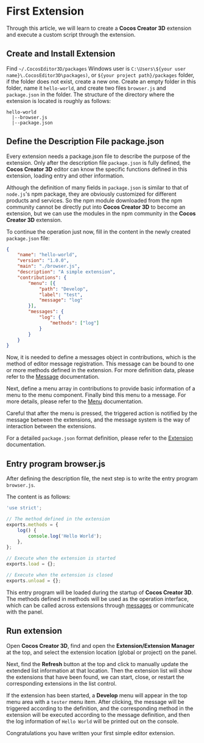 # First Extension

Through this article, we will learn to create a **Cocos Creator 3D** extension and execute a custom script through the extension.

## Create and Install Extension

Find `~/.CocosEditor3D/packages` Windows user is `C:\Users\${your user name}\.CocosEditor3D\packages)`, or `${your project path}/packages` folder, if the folder does not exist, create a new one.
Create an empty folder in this folder, name it `hello-world`, and create two files `browser.js` and `package.json` in the folder.
The structure of the directory where the extension is located is roughly as follows:

```
hello-world
  |--browser.js
  |--package.json
```

## Define the Description File package.json

Every extension needs a package.json file to describe the purpose of the extension. Only after the description file `package.json` is fully defined, the **Cocos Creator 3D** editor can know the specific functions defined in this extension, loading entry and other information.

Although the definition of many fields in `package.json` is similar to that of `node.js`'s npm package, they are obviously customized for different products and services. So the npm module downloaded from the npm community cannot be directly put into **Cocos Creator 3D** to become an extension, but we can use the modules in the npm community in the **Cocos Creator 3D** extension.

To continue the operation just now, fill in the content in the newly created `package.json` file:

```json
{
    "name": "hello-world",
    "version": "1.0.0",
    "main": "./browser.js",
    "description": "A simple extension",
    "contributions": {
        "menu": [{
            "path": "Develop",
            "label": "test",
            "message": "log"
        }],
        "messages": {
            "log": {
                "methods": ["log"]
            }
        }
    }
}
```

Now, it is needed to define a messages object in contributions, which is the method of editor message registration. This message can be bound to one or more methods defined in the extension.
For more definition data, please refer to the [Message](./contributions-messages.md) documentation.

Next, define a menu array in contributions to provide basic information of a menu to the menu component. Finally bind this menu to a message. For more details, please refer to the [Menu](./contributions-menu.md) documentation.

Careful that after the menu is pressed, the triggered action is notified by the message between the extensions, and the message system is the way of interaction between the extensions.

For a detailed `package.json` format definition, please refer to the [Extension](./define.md) documentation.

## Entry program browser.js

After defining the description file, the next step is to write the entry program `browser.js`.

The content is as follows:

```javascript
'use strict';

// The method defined in the extension
exports.methods = {
    log() {
        console.log('Hello World');
    },
};

// Execute when the extension is started
exports.load = {};

// Execute when the extension is closed
exports.unload = {};
```

This entry program will be loaded during the startup of **Cocos Creator 3D**. The methods defined in methods will be used as the operation interface, which can be called across extensions through [messages](./messages.md) or communicate with the panel.

## Run extension

Open **Cocos Creator 3D**, find and open the **Extension/Extension Manager** at the top, and select the extension location (global or project) on the panel.

Next, find the **Refresh** button at the top and click to manually update the extended list information at that location. Then the extension list will show the extensions that have been found, we can start, close, or restart the corresponding extensions in the list control.

If the extension has been started, a **Develop** menu will appear in the top menu area with a `tester` menu item. After clicking, the message will be triggered according to the definition, and the corresponding method in the extension will be executed according to the message definition, and then the log information of `Hello World` will be printed out on the console.

Congratulations you have written your first simple editor extension.

